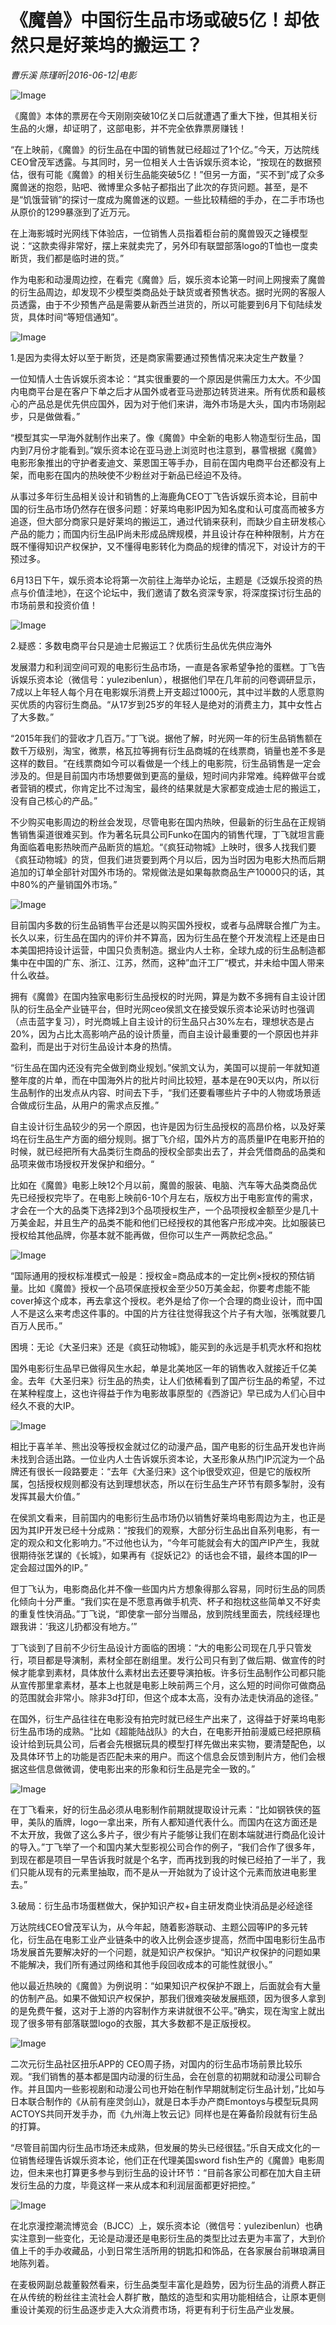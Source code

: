 # 《魔兽》中国衍生品市场或破5亿！却依然只是好莱坞的搬运工？

*曹乐溪  陈瑾昕|2016-06-12|电影*

![Image](http://p2.pstatp.com/large/31f100045fdfb1eabcfe)

《魔兽》本体的票房在今天刚刚突破10亿关口后就遭遇了重大下挫，但其相关衍生品的火爆，却证明了，这部电影，并不完全依靠票房赚钱！

“在上映前，《魔兽》的衍生品在中国的销售就已经超过了1个亿。”今天，万达院线CEO曾茂军透露。与其同时，另一位相关人士告诉娱乐资本论，“按现在的数据预估，很有可能《魔兽》的相关衍生品能突破5亿！”但另一方面，“买不到”成了众多魔兽迷的抱怨，贴吧、微博里众多帖子都指出了此次的存货问题。甚至，是不是“饥饿营销”的探讨一度成为魔兽迷的议题。一些比较精细的手办，在二手市场也从原价的1299暴涨到了近万元。

在上海影城时光网线下体验店，一位销售人员指着柜台前的魔兽毁灭之锤模型说：“这款卖得非常好，摆上来就卖完了，另外印有联盟部落logo的T恤也一度卖断货，我们都是临时进的货。”

作为电影和动漫周边控，在看完《魔兽》后，娱乐资本论第一时间上网搜索了魔兽的衍生品周边，却发现不少模型类商品处于缺货或者预售状态。据时光网的客服人员透露，由于不少预售产品是需要从新西兰进货的，所以可能要到6月下旬陆续发货，具体时间“等短信通知”。

![Image](http://p2.pstatp.com/large/31ef00040c3bce9eab58)

1.是因为卖得太好以至于断货，还是商家需要通过预售情况来决定生产数量？

一位知情人士告诉娱乐资本论：“其实很重要的一个原因是供需压力太大。不少国内电商平台是在客户下单之后才从国外或者亚马逊那边转货进来。所有优质和最核心的产品总是优先供应国外，因为对于他们来讲，海外市场是大头，国内市场刚起步，只是做做看。”

“模型其实一早海外就制作出来了。像《魔兽》中全新的电影人物造型衍生品，国内到7月份才能看到。”娱乐资本论在亚马逊上浏览时也注意到，暴雪根据《魔兽》电影形象推出的守护者麦迪文、莱恩国王等手办，目前在国内电商平台还都没有上架，而电影在国内的热映使不少粉丝对于新品已经迫不及待。

从事过多年衍生品相关设计和销售的上海鹿角CEO丁飞告诉娱乐资本论，目前中国的衍生品市场仍然存在很多问题：好莱坞电影IP因为知名度和认可度高而被多方追逐，但大部分商家只是好莱坞的搬运工，通过代销来获利，而缺少自主研发核心产品的能力；而国内衍生品IP尚未形成品牌规模，并且设计存在种种限制，片方在既不懂得知识产权保护，又不懂得电影转化为商品的规律的情况下，对设计方的干预过多。

6月13日下午，娱乐资本论将第一次前往上海举办论坛，主题是《泛娱乐投资的热点与价值洼地》，在这个论坛中，我们邀请了数名资深专家，将深度探讨衍生品的市场前景和投资价值！

![Image](http://p2.pstatp.com/large/31f100045fe27e659c3b)

2.疑惑：多数电商平台只是迪士尼搬运工？优质衍生品优先供应海外

发展潜力和利润空间可观的电影衍生品市场，一直是各家希望争抢的蛋糕。丁飞告诉娱乐资本论（微信号：yulezibenlun），根据他们早在几年前的问卷调研显示，7成以上年轻人每个月在电影娱乐消费上开支超过1000元，其中过半数的人愿意购买优质的内容衍生商品。“从17岁到25岁的年轻人是绝对的消费主力，其中女性占了大多数。”

“2015年我们的营收才几百万。”丁飞说。据他了解，时光网一年的衍生品销售额在数千万级别，淘宝，微票，格瓦拉等拥有衍生品商城的在线票商，销量也差不多是这样的数目。“在线票商如今可以看做是一个线上的电影院，衍生品销售是一定会涉及的。但是目前国内市场想要做到更高的量级，短时间内非常难。纯粹做平台或者营销的模式，你肯定比不过淘宝，最终的结果就是大家都变成迪士尼的搬运工，没有自己核心的产品。”

不少购买电影周边的粉丝会发现，尽管电影在国内热映，但最新的衍生品在正规销售销售渠道很难买到。作为著名玩具公司Funko在国内的销售代理，丁飞就坦言鹿角面临着电影热映而产品断货的尴尬。“《疯狂动物城》上映时，很多人找我们要《疯狂动物城》的货，但我们进货要到两个月以后，因为当时因为电影大热而后期追加的订单全部针对国外市场的。常规做法是如果每款商品生产10000只的话，其中80%的产量销国外市场。”

![Image](http://p7.pstatp.com/large/31f100045fde697f1103)

目前国内多数的衍生品销售平台还是以购买国外授权，或者与品牌联合推广为主。长久以来，衍生品在国内的评价并不算高，因为衍生品在整个开发流程上还是由日本美国把持设计运营，中国只负责制造。据业内人士称，全球九成的衍生品制造都集中在中国的广东、浙江、江苏，然而，这种”血汗工厂“模式，并未给中国人带来什么收益。

拥有《魔兽》在国内独家电影衍生品授权的时光网，算是为数不多拥有自主设计团队的衍生品全产业链平台，但时光网ceo侯凯文在接受娱乐资本论采访时也强调（点击蓝字复习），时光商城上自主设计的衍生品只占30%左右，理想状态是占20%，因为占比太高影响产品的设计质量，而自主设计最重要的一个原因也并非盈利，而是出于对衍生品设计本身的热情。

“衍生品在国内还没有完全做到商业规划。”侯凯文认为，美国可以提前一年就知道整年度的片单，而在中国海外片的批片时间比较短，基本是在90天以内，所以衍生品制作的出发点从内容、时间去下手，“我们还要看哪些片子中的人物或场景适合做成衍生品，从用户的需求点反推。”

自主设计衍生品较少的另一个原因，也许是因为衍生品授权的高昂价格，以及好莱坞在衍生品生产方面的细分规则。据丁飞介绍，国外片方的高质量IP在电影开拍的时候，就已经把所有大品类衍生商品的授权全部卖出去了，并会凭借商品的品类和品项来做市场授权开发保护和细分。“

比如在《魔兽》电影上映12个月以前，魔兽的服装、电脑、汽车等大品类商品优先已经授权完毕了。在电影上映前6-10个月左右，版权方出于电影宣传的需求，才会在一个大的品类下选择2到3个品项授权生产，一个品项授权金额至少是几十万美金起，并且生产的品类不能和他们已经授权的其他客户形成冲突。比如服装已授权给其他品牌，你基本就不能再做，但你可以生产一两款纪念品。”

![Image](http://p2.pstatp.com/large/31f800020c68a24f5b5c)

“国际通用的授权标准模式一般是：授权金=商品成本的一定比例×授权的预估销量。比如《魔兽》授权一个品项保底授权金至少50万美金起，你要考虑能不能cover掉这个成本，再去拿这个授权。老外是给了你一个合理的商业设计，而中国人不是这么来考虑这件事的。中国的片方往往觉得我这个片子有大咖，张嘴就要几百万人民币。”

困境：无论《大圣归来》还是《疯狂动物城》，能买到的永远是手机壳水杯和抱枕

国外电影衍生品早已做得风生水起，单是北美地区一年的销售收入就接近千亿美金。去年《大圣归来》衍生品的热卖，让人们依稀看到了国产衍生品的希望，不过在某种程度上，这也许得益于作为电影故事原型的《西游记》早已成为人们心目中经久不衰的大IP。

![Image](http://p2.pstatp.com/large/320500032a5087f48e83)

相比于喜羊羊、熊出没等授权金就过亿的动漫产品，国产电影的衍生品开发也许尚未找到合适出路。一位业内人士告诉娱乐资本论，大圣形象从热门IP沉淀为一个品牌还有很长一段路要走：“去年《大圣归来》这个ip很受欢迎，但是它的版权所属，包括授权规则都没有达到理想状态，所以在衍生品生产环节有颇多掣肘，没有发挥其最大价值。”

在侯凯文看来，目前国内的电影衍生品市场仍以销售好莱坞电影周边为主，也正是因为其IP开发已经十分成熟：“按我们的观察，大部分衍生品出自系列电影，有一定的观众和文化影响力。”不过他也认为，“今年可能就会有大的国产IP产生，我就很期待张艺谋的《长城》，如果再有《捉妖记2》的话也会不错，最终本国的IP一定会超过国外的IP。”

但丁飞认为，电影商品化并不像一些国内片方想象得那么容易，同时衍生品的同质化倾向十分严重。“我们实在是不愿意再做手机壳、杯子和抱枕这些简单又不好卖的重复性快消品。”丁飞说，“即使拿一部分当赠品，放到院线里面去，院线经理也跟我讲：‘我这儿扔都没有地方。’”

丁飞谈到了目前不少衍生品设计方面临的困境：“大的电影公司现在几乎只管发行，项目都是导演制，素材全部在剧组里。发行公司只有到了做后期、做宣传的时候才能拿到素材，具体放什么素材出去还要导演拍板。许多衍生品制作公司都只能从宣传那里拿素材，基本上也就是电影上映前两三个月，这么短的时间你可做商品的范围就会非常小。除非3d打印，但这个成本太高，没有办法走快消品的途径。”

在国外，衍生产品往往在电影没有拍完时就已经生产出来了，这得益于好莱坞电影衍生品市场的成熟。“比如《超能陆战队》的大白，在电影开拍前漫威已经把原稿设计给到玩具公司，后者会先根据玩具的模型打样先做出来实物，要清楚配色，以及具体环节上的功能是否匹配未来的用户。而这个信息会反馈到制片方，他们会根据这些信息做微调，使电影出来的形象和衍生品是完全一致的。”

![Image](http://p1.pstatp.com/large/31ef00040c3a3e5f1206)

在丁飞看来，好的衍生品必须从电影制作前期就提取设计元素：“比如钢铁侠的盔甲，美队的盾牌，logo一拿出来，所有人都知道代表什么。而国内在这方面还是不太开放，我做了这么多片子，很少有片子能够让我们在剧本端就进行商品化设计的导入。”丁飞举了一个和国内某大型影视公司合作的例子，“我们合作了很多年，到现在都是项目一早告诉我时就是个名字，而再找到我的时候已经拍了一半了，我们只能从现有的元素里抽取，而不是从一开始就为了设计这个元素而放进电影里去。”

3.破局：衍生品市场蛋糕做大，保护知识产权+自主研发商业快消品是必经途径

万达院线CEO曾茂军认为，从今年起，随着影游联动、主题公园等IP的多元转化，衍生品在电影工业产业链条中的收入比例会逐步提高，然而中国电影衍生品市场发展首先要解决好的一个问题，就是知识产权保护。“知识产权保护的问题如果不能解决，我们所有通过网络和其他手段回收成本的可能性就很小。”

他以最近热映的《魔兽》为例说明：“如果知识产权保护不跟上，后面就会有大量的仿制产品。如果不做知识产权保护，那我们很难突破发展瓶颈，因为很多人拿到的是免费午餐，这对于上游的内容制作方来讲就很不公平。”确实，现在淘宝上就出现了很多带有部落联盟logo的衣服，其大多数都不是正版授权。

![Image](http://p1.pstatp.com/large/320500032a4ff178dbdc)

二次元衍生品社区扭乐APP的 CEO周子扬，对国内的衍生品市场前景比较乐观。“我们销售的基本都是国内动漫的衍生品，会在创意的初期就和动漫公司聊合作。并且国内一些影视剧和动漫公司也开始在制作早期就制定衍生品计划，”比如与日本联合制作的《从前有座灵剑山》，就是日本手办产商Emontoys与模型玩具网ACTOYS共同开发手办，而《九州海上牧云记》同样也是在筹备阶段就有衍生品的打算。

“尽管目前国内衍生品市场还未成熟，但发展的势头已经很猛。”乐自天成文化的一位销售经理告诉娱乐资本论，他们正在代理美国sword fish生产的《魔兽》电影周边，但未来也打算更多参与到衍生品的设计环节：“目前各家公司都在加大自主研发衍生品的力度，毕竟这样一来从成本和利润层面都更好把控。”

![Image](http://p2.pstatp.com/large/320500032a52d61b97f8)

在北京漫控潮流博览会（BJCC）上，娱乐资本论（微信号：yulezibenlun）也确实注意到一些变化，无论是动漫还是电影衍生品的类型比过去更为丰富了，大到价值上千的手办收藏品，小到日常生活所用的钥匙扣和饰品，在各家展台前琳琅满目地陈列着。

在麦极网副总裁董毅然看来，衍生品类型丰富化是趋势，因为衍生品的消费人群正在从传统的粉丝往主流社会人群扩散，酷炫的造型和实用功能相结合，让原本更侧重设计美观的衍生品逐步走入大众消费市场，将更有利于衍生品产业发展。

